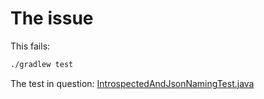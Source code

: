 # The issue

This fails:

```bash
./gradlew test
```

The test in question: [IntrospectedAndJsonNamingTest.java](./src/test/java/com/example/IntrospectedAndJsonNamingTest.java)
